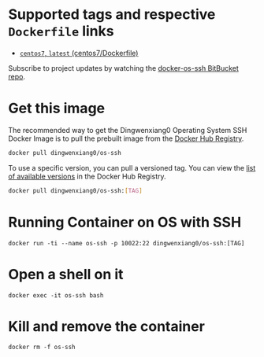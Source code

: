 # Supported tags and respective `Dockerfile` links
 
 - [`centos7`, `latest` (centos7/Dockerfile)](https://github.com/docker-zone/docker-os-ssh/blob/centos7/centos/7/Dockerfile)
 
Subscribe to project updates by watching the [docker-os-ssh BitBucket repo](https://github.com/docker-zone/docker-os-ssh).
 
# Get this image

The recommended way to get the Dingwenxiang0 Operating System SSH Docker Image is to pull the prebuilt image from the [Docker Hub Registry](https://hub.docker.com/r/dingwenxiang0/os-ssh/).

```bash
docker pull dingwenxiang0/os-ssh
```

To use a specific version, you can pull a versioned tag. You can view the [list of available versions](https://hub.docker.com/r/dingwenxiang0/os-ssh/tags/) in the Docker Hub Registry.

```bash
docker pull dingwenxiang0/os-ssh:[TAG]
```

# Running Container on OS with SSH

`docker run -ti --name os-ssh -p 10022:22 dingwenxiang0/os-ssh:[TAG]`

# Open a shell on it

`docker exec -it os-ssh bash`

# Kill and remove the container

`docker rm -f os-ssh`
